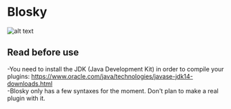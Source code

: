# Blosky
![alt text](https://i.imgur.com/8kaAXzs.jpg)

## Read before use
-You need to install the JDK (Java Development Kit) in order to compile your plugins: https://www.oracle.com/java/technologies/javase-jdk14-downloads.html  
-Blosky only has a few syntaxes for the moment. Don't plan to make a real plugin with it.
